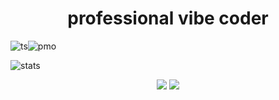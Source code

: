 <h1 align=center> professional vibe coder </h1>

<div align=center style="display: flex;">
  <img alt="ts" src="https://img.shields.io/badge/TypeScript-007ACC?style=for-the-badge&logo=typescript&logoColor=white" />
  <img alt="pmo" src="https://img.shields.io/badge/Swift-FA7343?style=for-the-badge&logo=swift&logoColor=white" />
</div>

<p align=center>

![stats](https://stats.dooboo.io/api/github-stats-advanced?login=angelocarasig)

<p align=center>
  <img src="https://github.com/user-attachments/assets/fee36331-e898-4841-9732-1d24a72f3977">
  <img src="https://github.com/user-attachments/assets/76666912-0aef-4353-8401-d049b12f0012">
</p>
